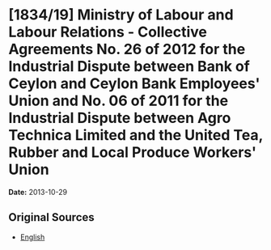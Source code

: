 # [1834/19] Ministry of Labour and Labour Relations - Collective Agreements No. 26 of 2012 for the Industrial Dispute between Bank of Ceylon and Ceylon Bank Employees' Union and No. 06 of 2011 for the Industrial Dispute between Agro Technica Limited and the United Tea, Rubber and Local Produce Workers' Union

**Date:** 2013-10-29

## Original Sources

- [English](https://documents.gov.lk/view/extra-gazettes/2013/10/1834-19_E.pdf)
